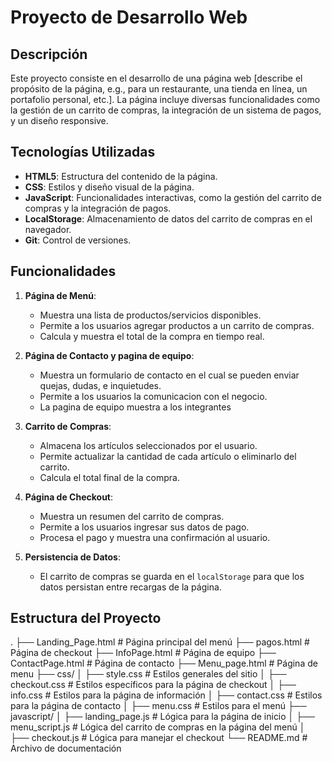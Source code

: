 # Proyecto de Desarrollo Web

## Descripción

Este proyecto consiste en el desarrollo de una página web [describe el propósito de la página, e.g., para un restaurante, una tienda en línea, un portafolio personal, etc.]. La página incluye diversas funcionalidades como la gestión de un carrito de compras, la integración de un sistema de pagos, y un diseño responsive.

## Tecnologías Utilizadas

- **HTML5**: Estructura del contenido de la página.
- **CSS**: Estilos y diseño visual de la página.
- **JavaScript**: Funcionalidades interactivas, como la gestión del carrito de compras y la integración de pagos.
- **LocalStorage**: Almacenamiento de datos del carrito de compras en el navegador.
- **Git**: Control de versiones.

## Funcionalidades

1. **Página de Menú**:
    - Muestra una lista de productos/servicios disponibles.
    - Permite a los usuarios agregar productos a un carrito de compras.
    - Calcula y muestra el total de la compra en tiempo real.
      
2. **Página de Contacto y pagina de equipo**:
    - Muestra un formulario de contacto en el cual se pueden enviar quejas, dudas, e inquietudes.
    - Permite a los usuarios la comunicacion con el negocio.
    - La pagina de equipo muestra a los integrantes
3. **Carrito de Compras**:
    - Almacena los artículos seleccionados por el usuario.
    - Permite actualizar la cantidad de cada artículo o eliminarlo del carrito.
    - Calcula el total final de la compra.

4. **Página de Checkout**:
    - Muestra un resumen del carrito de compras.
    - Permite a los usuarios ingresar sus datos de pago.
    - Procesa el pago y muestra una confirmación al usuario.

5. **Persistencia de Datos**:
    - El carrito de compras se guarda en el `localStorage` para que los datos persistan entre recargas de la página.

## Estructura del Proyecto

.
├── Landing_Page.html           # Página principal del menú
├── pagos.html                  # Página de checkout
├── InfoPage.html               # Página de equipo
├── ContactPage.html            # Página de contacto
├── Menu_page.html              # Página de menu
├── css/
│   ├── style.css               # Estilos generales del sitio
│   ├── checkout.css            # Estilos específicos para la página de checkout
│   ├── info.css                # Estilos para la página de información
│   ├── contact.css             # Estilos para la página de contacto
│   ├── menu.css                # Estilos para el menú
├── javascript/
│   ├── landing_page.js         # Lógica para la página de inicio
│   ├── menu_script.js          # Lógica del carrito de compras en la página del menú
│   ├── checkout.js             # Lógica para manejar el checkout
└── README.md                   # Archivo de documentación
